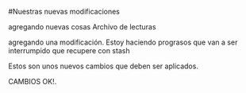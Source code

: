 #Nuestras nuevas modificaciones


agregando nuevas cosas
Archivo de lecturas

agregando una modificación. Estoy haciendo prograsos que van a ser interrumpido que recupere con stash

Estos son unos nuevos cambios que deben ser aplicados.

CAMBIOS OK!.
